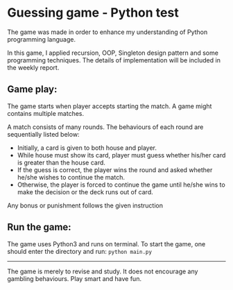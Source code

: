 # Guessing game - Python test

The game was made in order to enhance my understanding of Python programming language. 

In this game, I applied recursion, OOP, Singleton design pattern and some programming techniques. The details of implementation will be included in the weekly report.

## Game play: 
The game starts when player accepts starting the match. A game might contains multiple matches. 

A match consists of many rounds. The behaviours of each round are sequentially listed below: 
* Initially, a card is given to both house and player. 
* While house must show its card, player must guess whether his/her card is greater than the house card.
* If the guess is correct, the player wins the round and asked whether he/she wishes to continue the match.
* Otherwise, the player is forced to continue the game until he/she wins to make the decision or the deck runs out of card. 

Any bonus or punishment follows the given instruction

## Run the game: 
The game uses Python3 and runs on terminal. To start the game, one should enter the directory and run:
`python main.py`

----
The game is merely to revise and study. It does not encourage any gambling behaviours.
Play smart and have fun.
